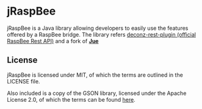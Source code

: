 # jRaspBee
jRaspBee is a Java library allowing developers to easily use the features offered by a RaspBee bridge. The library refers [deconz-rest-plugin (official RaspBee Rest API)](https://github.com/dresden-elektronik/deconz-rest-plugin) and a fork of **[Jue](https://github.com/Q42/Jue)**

## License
jRaspBee is licensed under MIT, of which the terms are outlined in the LICENSE file.

Also included is a copy of the GSON library, licensed under the Apache License 2.0, of which the terms can be found [here](http://www.apache.org/licenses/LICENSE-2.0).